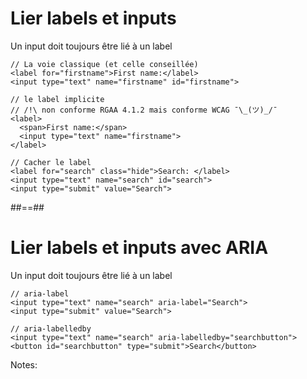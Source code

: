 <!-- .slide: class="with-code" -->

# Lier labels et inputs

Un input doit toujours être lié à un label

```
// La voie classique (et celle conseillée)
<label for="firstname">First name:</label>
<input type="text" name="firstname" id="firstname">

// le label implicite
// /!\ non conforme RGAA 4.1.2 mais conforme WCAG ¯\_(ツ)_/¯
<label>
  <span>First name:</span>
  <input type="text" name="firstname">
</label>

// Cacher le label
<label for="search" class="hide">Search: </label>
<input type="text" name="search" id="search">
<input type="submit" value="Search">
```


##==##

<!-- .slide: class="with-code" -->

# Lier labels et inputs avec ARIA

Un input doit toujours être lié à un label

```
// aria-label
<input type="text" name="search" aria-label="Search">
<input type="submit" value="Search">

// aria-labelledby
<input type="text" name="search" aria-labelledby="searchbutton">
<button id="searchbutton" type="submit">Search</button>
```

Notes:

